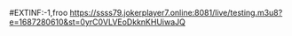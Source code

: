 #EXTINF:-1,froo
https://ssss79.jokerplayer7.online:8081/live/testing.m3u8?e=1687280610&st=0yrC0VLVEoDkknKHUiwaJQ


